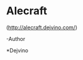 <detail>

# <summary>Alecraft</summary>
(http://alecraft.dejvino.com/)
  
-Author<p>
*Dejvino  
  
</detail>
<p>

<detail>